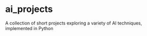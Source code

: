 # ai_projects
A collection of short projects exploring a variety of AI techniques, implemented in Python
